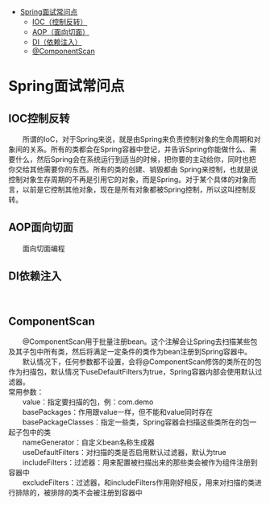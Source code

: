 <!-- TOC -->

- [Spring面试常问点](#Spring面试常问点)
    - [IOC（控制反转）](#IOC控制反转)
    - [AOP（面向切面）](#AOP面向切面) 
    - [DI（依赖注入）](#DI依赖注入)
    - [@ComponentScan ](#ComponentScan)
    
<!-- /TOC -->

# Spring面试常问点  

## IOC控制反转  

&emsp;&emsp;所谓的IoC，对于Spring来说，就是由Spring来负责控制对象的生命周期和对象间的关系。所有的类都会在Spring容器中登记，并告诉Spring你能做什么、需要什么，然后Spring会在系统运行到适当的时候，把你要的主动给你，同时也把你交给其他需要你的东西。所有的类的创建、销毁都由 Spring来控制，也就是说控制对象生存周期的不再是引用它的对象，而是Spring。对于某个具体的对象而言，以前是它控制其他对象，现在是所有对象都被Spring控制，所以这叫控制反转。  

## AOP面向切面  

&emsp;&emsp;面向切面编程

## DI依赖注入  

&emsp;&emsp;  

## ComponentScan  
&emsp;&emsp;@ComponentScan用于批量注册bean。这个注解会让Spring去扫描某些包及其子包中所有类，然后将满足一定条件的类作为bean注册到Spring容器中。  
&emsp;&emsp;默认情况下，任何参数都不设置，会将@ComponentScan修饰的类所在的包作为扫描包，默认情况下useDefaultFilters为true，Spring容器内部会使用默认过滤器。  
常用参数：  
&emsp;&emsp;value：指定要扫描的包，例：com.demo  
&emsp;&emsp;basePackages：作用跟value一样，但不能和value同时存在  
&emsp;&emsp;basePackageClasses：指定一些类，Spring容器会扫描这些类所在的包一起子包中的类  
&emsp;&emsp;nameGenerator：自定义bean名称生成器  
&emsp;&emsp;useDefaultFilters：对扫描的类是否启用默认过滤器，默认为true  
&emsp;&emsp;includeFilters：过滤器：用来配置被扫描出来的那些类会被作为组件注册到容器中  
&emsp;&emsp;excludeFilters：过滤器，和includeFilters作用刚好相反，用来对扫描的类进行排除的，被排除的类不会被注册到容器中  

